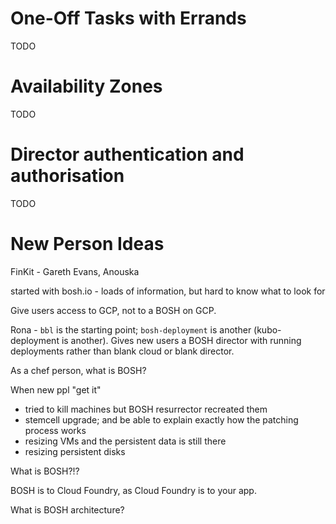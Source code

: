 # One-Off Tasks with Errands

TODO

# Availability Zones

TODO

# Director authentication and authorisation

TODO

# New Person Ideas

FinKit - Gareth Evans, Anouska

started with bosh.io - loads of information, but hard to know what to look for

Give users access to GCP, not to a BOSH on GCP.


Rona - `bbl` is the starting point; `bosh-deployment` is another (kubo-deployment is another).
Gives new users a BOSH director with running deployments rather than blank cloud or blank director.


As a chef person, what is BOSH?


When new ppl "get it"

* tried to kill machines but BOSH resurrector recreated them
* stemcell upgrade; and be able to explain exactly how the patching process works
* resizing VMs and the persistent data is still there
* resizing persistent disks


What is BOSH?!?

BOSH is to Cloud Foundry, as Cloud Foundry is to your app.

What is BOSH architecture?
